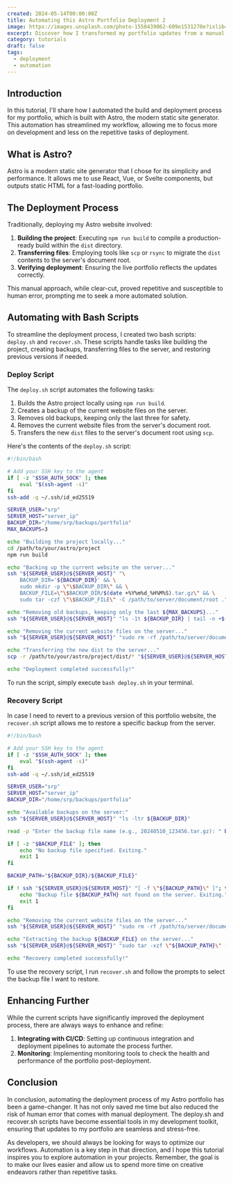 ```yaml
---
created: 2024-05-14T00:00:00Z
title: Automating this Astro Portfolio Deployment 2
image: https://images.unsplash.com/photo-1550439062-609e1531270e?ixlib=rb-4.0.3&ixid=M3wxMjA3fDB8MHxwaG90by1wYWdlfHx8fGVufDB8fHx8fA%3D%3D&auto=format&fit=crop&w=1470&q=80
excerpt: Discover how I transformed my portfolio updates from a manual chore to a streamlined, automated process.
category: tutorials
draft: false
tags:
  - deployment
  - automation
---
```


## Introduction

In this tutorial, I'll share how I automated the build and deployment process for my portfolio, which is built with Astro, the modern static site generator. This automation has streamlined my workflow, allowing me to focus more on development and less on the repetitive tasks of deployment.

## What is Astro?

Astro is a modern static site generator that I chose for its simplicity and performance. It allows me to use React, Vue, or Svelte components, but outputs static HTML for a fast-loading portfolio.

## The Deployment Process

Traditionally, deploying my Astro website involved:

1. **Building the project**: Executing `npm run build` to compile a production-ready build within the `dist` directory.
2. **Transferring files**: Employing tools like `scp` or `rsync` to migrate the `dist` contents to the server's document root.
3. **Verifying deployment**: Ensuring the live portfolio reflects the updates correctly.

This manual approach, while clear-cut, proved repetitive and susceptible to human error, prompting me to seek a more automated solution.

## Automating with Bash Scripts

To streamline the deployment process, I created two bash scripts: `deploy.sh` and `recover.sh`. These scripts handle tasks like building the project, creating backups, transferring files to the server, and restoring previous versions if needed.

### Deploy Script

The `deploy.sh` script automates the following tasks:

1. Builds the Astro project locally using `npm run build`.
2. Creates a backup of the current website files on the server.
3. Removes old backups, keeping only the last three for safety.
4. Removes the current website files from the server's document root.
5. Transfers the new `dist` files to the server's document root using `scp`.

Here's the contents of the `deploy.sh` script:

```bash
#!/bin/bash

# Add your SSH key to the agent
if [ -z "$SSH_AUTH_SOCK" ]; then
    eval "$(ssh-agent -s)"
fi
ssh-add -q ~/.ssh/id_ed25519

SERVER_USER="srp"
SERVER_HOST="server_ip"
BACKUP_DIR="/home/srp/backups/portfolio"
MAX_BACKUPS=3

echo "Building the project locally..."
cd /path/to/your/astro/project
npm run build

echo "Backing up the current website on the server..."
ssh "${SERVER_USER}@${SERVER_HOST}" "\
    BACKUP_DIR='${BACKUP_DIR}' && \
    sudo mkdir -p \"\$BACKUP_DIR\" && \
    BACKUP_FILE=\"\$BACKUP_DIR/$(date +%Y%m%d_%H%M%S).tar.gz\" && \
    sudo tar -czf \"\$BACKUP_FILE\" -C /path/to/server/document/root ."

echo "Removing old backups, keeping only the last ${MAX_BACKUPS}..."
ssh "${SERVER_USER}@${SERVER_HOST}" "ls -1t ${BACKUP_DIR} | tail -n +$((${MAX_BACKUPS} + 1)) | xargs -I{} rm ${BACKUP_DIR}/{}"

echo "Removing the current website files on the server..."
ssh "${SERVER_USER}@${SERVER_HOST}" "sudo rm -rf /path/to/server/document/root/*"

echo "Transferring the new dist to the server..."
scp -r /path/to/your/astro/project/dist/* "${SERVER_USER}@${SERVER_HOST}:/path/to/server/document/root"

echo "Deployment completed successfully!"
```

To run the script, simply execute `bash deploy.sh` in your terminal.

### Recovery Script

In case I need to revert to a previous version of this portfolio website, the `recover.sh` script allows me to restore a specific backup from the server.

```bash
#!/bin/bash

# Add your SSH key to the agent
if [ -z "$SSH_AUTH_SOCK" ]; then
    eval "$(ssh-agent -s)"
fi
ssh-add -q ~/.ssh/id_ed25519

SERVER_USER="srp"
SERVER_HOST="server_ip"
BACKUP_DIR="/home/srp/backups/portfolio"

echo "Available backups on the server:"
ssh "${SERVER_USER}@${SERVER_HOST}" "ls -ltr ${BACKUP_DIR}"

read -p "Enter the backup file name (e.g., 20240510_123456.tar.gz): " BACKUP_FILE

if [ -z "$BACKUP_FILE" ]; then
    echo "No backup file specified. Exiting."
    exit 1
fi

BACKUP_PATH="${BACKUP_DIR}/${BACKUP_FILE}"

if ! ssh "${SERVER_USER}@${SERVER_HOST}" "[ -f \"${BACKUP_PATH}\" ]"; then
    echo "Backup file ${BACKUP_PATH} not found on the server. Exiting."
    exit 1
fi

echo "Removing the current website files on the server..."
ssh "${SERVER_USER}@${SERVER_HOST}" "sudo rm -rf /path/to/server/document/root/*"

echo "Extracting the backup ${BACKUP_FILE} on the server..."
ssh "${SERVER_USER}@${SERVER_HOST}" "sudo tar -xzf \"${BACKUP_PATH}\" -C /path/to/server/document/root"

echo "Recovery completed successfully!"
```

To use the recovery script, I run `recover.sh` and follow the prompts to select the backup file I want to restore.

## Enhancing Further

While the current scripts have significantly improved the deployment process, there are always ways to enhance and refine:

1. **Integrating with CI/CD**: Setting up continuous integration and deployment pipelines to automate the process further.
2. **Monitoring**: Implementing monitoring tools to check the health and performance of the portfolio post-deployment.

## Conclusion

In conclusion, automating the deployment process of my Astro portfolio has been a game-changer. It has not only saved me time but also reduced the risk of human error that comes with manual deployment. The deploy.sh and recover.sh scripts have become essential tools in my development toolkit, ensuring that updates to my portfolio are seamless and stress-free.

As developers, we should always be looking for ways to optimize our workflows. Automation is a key step in that direction, and I hope this tutorial inspires you to explore automation in your projects. Remember, the goal is to make our lives easier and allow us to spend more time on creative endeavors rather than repetitive tasks.
